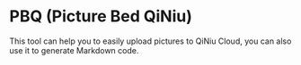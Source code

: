 # PBQ (Picture Bed QiNiu)
This tool can help you to easily upload pictures to QiNiu Cloud, you can also use it to generate Markdown code.
